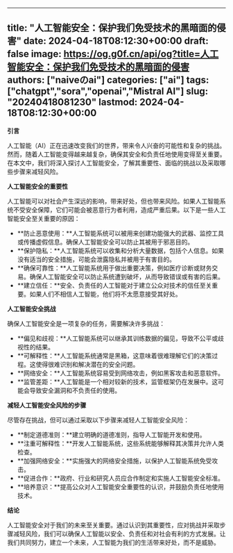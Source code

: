 
---
title: "人工智能安全：保护我们免受技术的黑暗面的侵害"
date: 2024-04-18T08:12:30+00:00
draft: false
image: https://og.g0f.cn/api/og?title=人工智能安全：保护我们免受技术的黑暗面的侵害
authors: ["naiveのai"]
categories: ["ai"]
tags: ["chatgpt","sora","openai","Mistral AI"]
slug: "20240418081230"
lastmod: 2024-04-18T08:12:30+00:00
---
**引言**

人工智能（AI）正在迅速改变我们的世界，带来令人兴奋的可能性和复杂的挑战。然而，随着人工智能变得越来越复杂，确保其安全和负责任地使用变得至关重要。在本文中，我们将深入探讨人工智能安全，了解其重要性、面临的挑战以及采取哪些步骤来减轻风险。

**人工智能安全的重要性**

人工智能可以对社会产生深远的影响，带来好处，但也带来风险。如果人工智能系统不受安全保障，它们可能会被恶意行为者利用，造成严重后果。以下是一些人工智能安全至关重要的原因：

* **防止恶意使用：**人工智能系统可以被用来创建功能强大的武器、监控工具或传播虚假信息。确保人工智能安全可以防止其被用于邪恶目的。
* **保护隐私：**人工智能系统可以收集和分析大量数据，包括个人信息。如果没有适当的安全措施，可能会泄露隐私并被用于有害目的。
* **确保可靠性：**人工智能系统用于做出重要决策，例如医疗诊断或财务交易。确保人工智能安全可以防止系统遭到破坏，从而导致错误或有害的后果。
* **建立信任：**安全、负责任的人工智能对于建立公众对技术的信任至关重要。如果人们不相信人工智能，他们将不太愿意接受其好处。

**人工智能安全挑战**

确保人工智能安全是一项复杂的任务，需要解决许多挑战：

* **偏见和歧视：**人工智能系统可以继承其训练数据的偏见，导致不公平或歧视性的结果。
* **可解释性：**人工智能系统通常是黑箱，这意味着很难理解它们的决策过程。这使得很难识别和解决潜在的安全问题。
* **网络安全：**人工智能系统容易受到网络攻击，例如黑客攻击和恶意软件。
* **监管差距：**人工智能是一个相对较新的技术，监管框架仍在发展中。这可能会导致安全漏洞和不负责任的使用。

**减轻人工智能安全风险的步骤**

尽管存在挑战，但可以通过采取以下步骤来减轻人工智能安全风险：

* **制定道德准则：**建立明确的道德准则，指导人工智能开发和使用。
* **注重可解释性：**开发人工智能系统，这些系统能够解释其决策并允许人类检查。
* **加强网络安全：**实施强大的网络安全措施，以保护人工智能系统免受攻击。
* **促进合作：**政府、行业和研究人员应合作制定和实施人工智能安全标准。
* **培养意识：**提高公众对人工智能安全重要性的认识，并鼓励负责任地使用技术。

**结论**

人工智能安全对于我们的未来至关重要。通过认识到其重要性，应对挑战并采取步骤减轻风险，我们可以确保人工智能以安全、负责任和对社会有利的方式发展。让我们共同努力，建立一个未来，人工智能为我们的生活带来好处，而不是威胁。